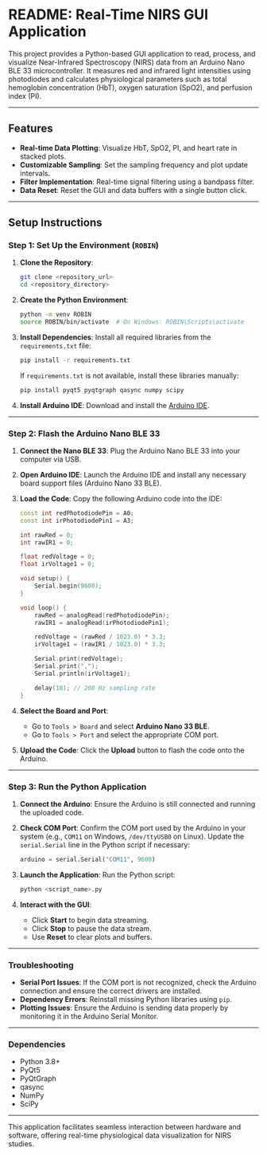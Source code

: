# README: Real-Time NIRS GUI Application

This project provides a Python-based GUI application to read, process, and visualize Near-Infrared Spectroscopy (NIRS) data from an Arduino Nano BLE 33 microcontroller. It measures red and infrared light intensities using photodiodes and calculates physiological parameters such as total hemoglobin concentration (HbT), oxygen saturation (SpO2), and perfusion index (PI).

---

## Features
- **Real-time Data Plotting**: Visualize HbT, SpO2, PI, and heart rate in stacked plots.
- **Customizable Sampling**: Set the sampling frequency and plot update intervals.
- **Filter Implementation**: Real-time signal filtering using a bandpass filter.
- **Data Reset**: Reset the GUI and data buffers with a single button click.

---

## Setup Instructions

### Step 1: Set Up the Environment (`ROBIN`)
1. **Clone the Repository**:
   ```bash
   git clone <repository_url>
   cd <repository_directory>
   ```

2. **Create the Python Environment**:
   ```bash
   python -m venv ROBIN
   source ROBIN/bin/activate  # On Windows: ROBIN\Scripts\activate
   ```

3. **Install Dependencies**:
   Install all required libraries from the `requirements.txt` file:
   ```bash
   pip install -r requirements.txt
   ```

   If `requirements.txt` is not available, install these libraries manually:
   ```bash
   pip install pyqt5 pyqtgraph qasync numpy scipy
   ```

4. **Install Arduino IDE**:
   Download and install the [Arduino IDE](https://www.arduino.cc/en/software).

---

### Step 2: Flash the Arduino Nano BLE 33

1. **Connect the Nano BLE 33**:
   Plug the Arduino Nano BLE 33 into your computer via USB.

2. **Open Arduino IDE**:
   Launch the Arduino IDE and install any necessary board support files (Arduino Nano 33 BLE).

3. **Load the Code**:
   Copy the following Arduino code into the IDE:
   ```cpp
   const int redPhotodiodePin = A0;
   const int irPhotodiodePin1 = A3;

   int rawRed = 0;
   int rawIR1 = 0;

   float redVoltage = 0;
   float irVoltage1 = 0;

   void setup() {
       Serial.begin(9600);
   }

   void loop() {
       rawRed = analogRead(redPhotodiodePin);
       rawIR1 = analogRead(irPhotodiodePin1);

       redVoltage = (rawRed / 1023.0) * 3.3;
       irVoltage1 = (rawIR1 / 1023.0) * 3.3;

       Serial.print(redVoltage);
       Serial.print(",");
       Serial.println(irVoltage1);

       delay(10); // 200 Hz sampling rate
   }
   ```

4. **Select the Board and Port**:
   - Go to `Tools > Board` and select **Arduino Nano 33 BLE**.
   - Go to `Tools > Port` and select the appropriate COM port.

5. **Upload the Code**:
   Click the **Upload** button to flash the code onto the Arduino.

---

### Step 3: Run the Python Application

1. **Connect the Arduino**:
   Ensure the Arduino is still connected and running the uploaded code.

2. **Check COM Port**:
   Confirm the COM port used by the Arduino in your system (e.g., `COM11` on Windows, `/dev/ttyUSB0` on Linux). Update the `serial.Serial` line in the Python script if necessary:
   ```python
   arduino = serial.Serial("COM11", 9600)
   ```

3. **Launch the Application**:
   Run the Python script:
   ```bash
   python <script_name>.py
   ```

4. **Interact with the GUI**:
   - Click **Start** to begin data streaming.
   - Click **Stop** to pause the data stream.
   - Use **Reset** to clear plots and buffers.

---

### Troubleshooting
- **Serial Port Issues**: If the COM port is not recognized, check the Arduino connection and ensure the correct drivers are installed.
- **Dependency Errors**: Reinstall missing Python libraries using `pip`.
- **Plotting Issues**: Ensure the Arduino is sending data properly by monitoring it in the Arduino Serial Monitor.

---

### Dependencies
- Python 3.8+
- PyQt5
- PyQtGraph
- qasync
- NumPy
- SciPy

---

This application facilitates seamless interaction between hardware and software, offering real-time physiological data visualization for NIRS studies.
